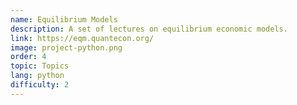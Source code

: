```yaml
---
name: Equilibrium Models
description: A set of lectures on equilibrium economic models.
link: https://eqm.quantecon.org/
image: project-python.png
order: 4
topic: Topics
lang: python
difficulty: 2
---
```

